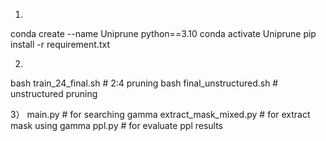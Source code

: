 1) 
conda create --name Uniprune python==3.10
conda activate Uniprune
pip install -r requirement.txt

2) 
bash train_24_final.sh # 2:4 pruning
bash final_unstructured.sh # unstructured pruning

3）
main.py # for searching gamma
extract_mask_mixed.py # for extract mask using gamma
ppl.py # for evaluate ppl results

